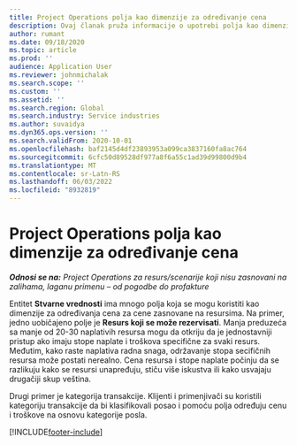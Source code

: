 ```yaml
---
title: Project Operations polja kao dimenzije za određivanje cena
description: Ovaj članak pruža informacije o upotrebi polja kao dimenzija za određivanje cena u usluzi Dynamics 365 Project Operations.
author: rumant
ms.date: 09/18/2020
ms.topic: article
ms.prod: ''
audience: Application User
ms.reviewer: johnmichalak
ms.search.scope: ''
ms.custom: ''
ms.assetid: ''
ms.search.region: Global
ms.search.industry: Service industries
ms.author: suvaidya
ms.dyn365.ops.version: ''
ms.search.validFrom: 2020-10-01
ms.openlocfilehash: baf2145d4df23893953a099ca3837160fa8ac764
ms.sourcegitcommit: 6cfc50d89528df977a8f6a55c1ad39d99800d9b4
ms.translationtype: MT
ms.contentlocale: sr-Latn-RS
ms.lasthandoff: 06/03/2022
ms.locfileid: "8932819"
---
```

# <a name="project-operations-fields-as-pricing-dimensions"></a>Project Operations polja kao dimenzije za određivanje cena

_**Odnosi se na:** Project Operations za resurs/scenarije koji nisu zasnovani na zalihama, laganu primenu – od pogodbe do profakture_

Entitet **Stvarne vrednosti** ima mnogo polja koja se mogu koristiti kao dimenzije za određivanja cena za cene zasnovane na resursima. Na primer, jedno uobičajeno polje je **Resurs koji se može rezervisati**. Manja preduzeća sa manje od 20-30 naplativih resursa mogu da otkriju da je jednostavniji pristup ako imaju stope naplate i troškova specifične za svaki resurs. Međutim, kako raste naplativa radna snaga, održavanje stopa secifičnih resursa može postati nerealno. Cena resursa i stope naplate počinju da se razlikuju kako se resursi unapređuju, stiču više iskustva ili kako usvajaju drugačiji skup veština. 

Drugi primer je kategorija transakcije. Klijenti i primenjivači su koristili kategoriju transakcije da bi klasifikovali posao i pomoću polja određuju cenu i troškove na osnovu kategorije posla.


[!INCLUDE[footer-include](../includes/footer-banner.md)]